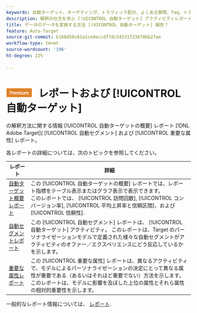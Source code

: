 ```yaml
---
keywords: 自動ターゲット、ターゲティング、トラフィック配分、よくある質問、faq、トラブルシューティング、トラブルシューティング、レポート、自動ターゲット概要レポート、概要レポート、自動セグメント、重要な属性
description: 解釈の仕方を学ぶ [!UICONTROL 自動ターゲット] アクティビティレポート [!DNL Target].
title: データのデータを変換する方法 [!UICONTROL 自動ターゲット] 報告？
feature: Auto-Target
source-git-commit: b160d50c81a1ce9eccdf7dc54531f23670bb2fae
workflow-type: tm+mt
source-wordcount: '196'
ht-degree: 22%

---
```


# ![プレミアム](/help/main/assets/premium.png) レポートおよび [!UICONTROL 自動ターゲット]

の解釈方法に関する情報 [!UICONTROL 自動ターゲットの概要] レポート [!DNL Adobe Target]( [!UICONTROL 自動セグメント] および [!UICONTROL 重要な属性] レポート。

各レポートの詳細については、次のトピックを参照してください。

| レポート | 詳細 |
| --- | --- |
| [自動ターゲット概要レポート](/help/main/c-reports/personalization-reports/auto-target-summary-report.md) | この [!UICONTROL 自動ターゲットの概要] レポートでは、レポート指標をテーブル表示またはグラフ表示で表示できます。<br>このレポートでは、 [!UICONTROL 訪問回数], [!UICONTROL コンバージョン率], [!UICONTROL 平均上昇率と信頼区間]、および [!UICONTROL 信頼性]. |
| [自動セグメントレポート](/help/main/c-reports/c-personalization-insights-reports/automated-segments-report.md) | この [!UICONTROL 自動セグメント] レポートは、 [!UICONTROL 自動ターゲット] アクティビティ。 このレポートは、Target のパーソナライゼーションモデルで定義された様々な自動セグメントがアクティビティのオファー／エクスペリエンスにどう反応しているかを示します。 |
| [重要な属性レポート](/help/main/c-reports/c-personalization-insights-reports/important-attributes-report.md) | この [!UICONTROL 重要な属性] レポートは、異なるアクティビティで、モデルによるパーソナライゼーションの決定にとって異なる属性が重要である（あるいはそれほど重要でない）方法を示します。 このレポートは、モデルに影響を及ぼした上位の属性とそれら属性の相対的重要性を示します。 |

一般的なレポート情報については、 [レポート](/help/main/c-reports/reports.md).
